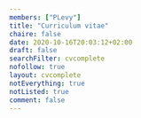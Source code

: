 ```yaml
---
members: ["PLevy"]
title: "Curriculum vitae"
chaire: false
date: 2020-10-16T20:03:12+02:00
draft: false
searchFilter: cvcomplete
nofollow: true
layout: cvcomplete
notEverything: true
notListed: true
comment: false
---
```

